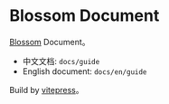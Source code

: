 # Blossom Document

[Blossom](https://github.com/blossom-editor/blossom) Document。

- 中文文档: `docs/guide`
- English document: `docs/en/guide`

Build by [vitepress](https://vitepress.dev/guide/getting-started)。
